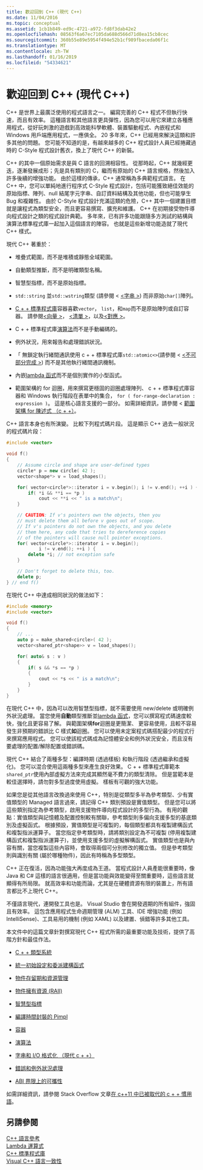 ```yaml
---
title: 歡迎回到 C++ (現代 C++)
ms.date: 11/04/2016
ms.topic: conceptual
ms.assetid: 1cb1b849-ed9c-4721-a972-fd8f3dab42e2
ms.openlocfilehash: 08563f6a67ec7105da688d566d71d8ea15cb8cec
ms.sourcegitcommit: 360b55e89e5954f494e52b1cf989fbaceda06f1c
ms.translationtype: MT
ms.contentlocale: zh-TW
ms.lasthandoff: 01/16/2019
ms.locfileid: "54334621"
---
```

# <a name="welcome-back-to-c-modern-c"></a>歡迎回到 C++ (現代 C++)

C++ 是世界上最廣泛使用的程式語言之一。 編寫完善的 C++ 程式不但執行快速，而且有效率。 這種語言較其他語言更具彈性，因為您可以用它來建立各種應用程式，從好玩刺激的遊戲到高效能科學軟體、裝置驅動程式、內嵌程式和 Windows 用戶端應用程式，一應俱全。 20 多年來，C++ 已經用來解決這類和許多其他的問題。 您可能不知道的是，有越來越多的 C++ 程式設計人員已經捲藏過時的 C-Style 程式設計舊衣，換上了現代 C++ 的新裝。

C++ 的其中一個原始需求是與 C 語言的回溯相容性。 從那時起，C++ 就幾經更迭，逐漸發展成形；先是具有類別的 C，繼而有原始的 C++ 語言規格，然後加入許多後續的增強功能。 由於這樣的傳承，C++ 通常稱為多典範程式語言。 在 C++ 中，您可以單純地進行程序式 C-Style 程式設計，包括可能獲致絕佳效能的原始指標、陣列、null 結尾字元字串、自訂資料結構及其他功能，但也可能孳生 Bug 和複雜性。  由於 C-Style 程式設計充滿這類的危險，C++ 其中一個建置目標就是讓程式為類型安全，而且更容易撰寫、擴充和維護。 C++ 在初期接受物件導向程式設計之類的程式設計典範。 多年來，已有許多功能跟隨多方測試的結構與演算法標準程式庫一起加入這個語言的陣容。 也就是這些新增功能造就了現代 C++ 樣式。

現代 C++ 著重於：

- 堆疊式範圍，而不是堆積或靜態全域範圍。

- 自動類型推斷，而不是明確類型名稱。

- 智慧型指標，而不是原始指標。

- `std::string` 並`std::wstring`類型 (請參閱 < [\<字串 >](../standard-library/string.md)) 而非原始`char[]`陣列。

- [C + + 標準程式庫](../standard-library/cpp-standard-library-header-files.md)容器喜歡`vector`， `list`，和`map`而不是原始陣列或自訂容器。 請參閱[\<向量 >](../standard-library/vector.md)， [\<清單 >](../standard-library/list.md)，以及[\<對應 >](../standard-library/map.md)。

- C + + 標準程式庫[演算法](../standard-library/algorithm.md)而不是手動編碼的。

- 例外狀況，用來報告和處理錯誤狀況。

- 「 無鎖定執行緒間通訊使用 c + + 標準程式庫`std::atomic<>`(請參閱 < [\<不可部分完成 >](../standard-library/atomic.md)) 而不是其他執行緒間通訊機制。

- 內嵌[lambda 函式](../cpp/lambda-expressions-in-cpp.md)而不是個別實作的小型函式。

- 範圍架構的 for 迴圈，用來撰寫更穩固的迴圈處理陣列、 c + + 標準程式庫容器和 Windows 執行階段在表單中的集合， `for ( for-range-declaration : expression )`。 這是核心語言支援的一部分。 如需詳細資訊，請參閱 <<c0> [ 範圍架構 for 陳述式 （c + +）](../cpp/range-based-for-statement-cpp.md)。

C++ 語言本身也有所演變。 比較下列程式碼片段。 這是顯示 C++ 過去一般狀況的程式碼片段：

```cpp
#include <vector>

void f()
{
    // Assume circle and shape are user-defined types
    circle* p = new circle( 42 );
    vector<shape*> v = load_shapes();

    for( vector<circle*>::iterator i = v.begin(); i != v.end(); ++i ) {
        if( *i && **i == *p )
            cout << **i << " is a match\n";
    }

    // CAUTION: If v's pointers own the objects, then you
    // must delete them all before v goes out of scope.
    // If v's pointers do not own the objects, and you delete
    // them here, any code that tries to dereference copies
    // of the pointers will cause null pointer exceptions.
    for( vector<circle*>::iterator i = v.begin();
            i != v.end(); ++i ) {
        delete *i; // not exception safe
    }

    // Don't forget to delete this, too.
    delete p;
} // end f()
```

在現代 C++ 中達成相同狀況的做法如下：

```cpp
#include <memory>
#include <vector>

void f()
{
    // ...
    auto p = make_shared<circle>( 42 );
    vector<shared_ptr<shape>> v = load_shapes();

    for( auto& s : v )
    {
        if( s && *s == *p )
        {
            cout << *s << " is a match\n";
        }
    }
}
```

在現代 C++ 中，因為可以改用智慧型指標，就不需要使用 new/delete 或明確例外狀況處理。 當您使用**自動**類型推斷並[lambda 函式](../cpp/lambda-expressions-in-cpp.md)，您可以撰寫程式碼速度較快，強化且更容易了解。 與範圍架構**for**迴圈是更簡潔、 更容易使用，且較不容易發生非預期的錯誤比 C 樣式**如**迴圈。 您可以使用未定案程式碼搭配最少的程式行來撰寫應用程式。 您可以使該程式碼成為記憶體安全和例外狀況安全，而且沒有要處理的配置/解除配置或錯誤碼。

現代 C++ 結合了兩種多型：編譯時期 (透過樣板) 和執行階段 (透過繼承和虛擬化)。 您可以混合使用這兩種多型來產生良好效果。 C + + 標準程式庫範本`shared_ptr`使用內部虛擬方法來完成其顯然毫不費力的類型清除。 但是當範本是較佳選擇時，請勿對多型過度使用虛擬。 樣板有可觀的強大功能。

如果您是從其他語言改換過來使用 C++，特別是從類型多半為參考類型、少有實值類型的 Managed 語言過來，請記得 C++ 類別預設是實值類型。 但是您可以將這些類別指定為參考類型，啟用支援物件導向程式設計的多型行為。 有用的觀點：實值類型與記憶體及配置控制較有關聯，參考類型則多偏向支援多型的基底類別及虛擬函式。 根據預設，實值類型是可複製的，每個類型都具有複製建構函式和複製指派運算子。 當您指定參考類型時，請將類別設定為不可複製 (停用複製建構函式和複製指派運算子)，並使用支援多型的虛擬解構函式。 實值類型也是與內容有關，當您複製這些內容時，會取得兩個可分別修改的獨立值。 但是參考類型則與識別有關 (屬於哪種物件)，因此有時稱為多型類型。

C++ 正在復活，因為功能強大再度成為王道。 當程式設計人員產能很重要時，像 Java 和 C# 這樣的語言很適用，但是當功能與效能變得至關重要時，這些語言就顯得有所局限。 就高效率和功能而論，尤其是在硬體資源有限的裝置上，所有語言都比不上現代 C++。

不僅語言現代，連開發工具也是。 Visual Studio 會在開發週期的所有組件，強固且有效率。 這包含應用程式生命週期管理 (ALM) 工具、IDE 增強功能 (例如 IntelliSense)、工具易用的機制 (例如 XAML) 以及建置、偵錯等許多其他工具。

本文件中的這篇文章針對撰寫現代 C++ 程式所需的最重要功能及技術，提供了高階方針和最佳作法。

- [C + + 類型系統](../cpp/cpp-type-system-modern-cpp.md)

- [統一初始設定和委派建構函式](../cpp/uniform-initialization-and-delegating-constructors.md)

- [物件存留期和資源管理](../cpp/object-lifetime-and-resource-management-modern-cpp.md)

- [物件擁有資源 (RAII)](../cpp/objects-own-resources-raii.md)

- [智慧型指標](../cpp/smart-pointers-modern-cpp.md)

- [編譯時間封裝的 Pimpl](../cpp/pimpl-for-compile-time-encapsulation-modern-cpp.md)

- [容器](../cpp/containers-modern-cpp.md)

- [演算法](../cpp/algorithms-modern-cpp.md)

- [字串和 I/O 格式化 （現代 c + +）](../cpp/string-and-i-o-formatting-modern-cpp.md)

- [錯誤和例外狀況處理](../cpp/errors-and-exception-handling-modern-cpp.md)

- [ABI 界限上的可攜性](../cpp/portability-at-abi-boundaries-modern-cpp.md)

如需詳細資訊，請參閱 Stack Overflow 文章[在 c++11 中已被取代的 c + + 慣用語](https://stackoverflow.com/questions/9299101/which-c-idioms-are-deprecated-in-c11)。

## <a name="see-also"></a>另請參閱

[C++ 語言參考](../cpp/cpp-language-reference.md)<br/>
[Lambda 運算式](../cpp/lambda-expressions-in-cpp.md)<br/>
[C++ 標準程式庫](../standard-library/cpp-standard-library-reference.md)<br/>
[Visual C++ 語言一致性](../visual-cpp-language-conformance.md)